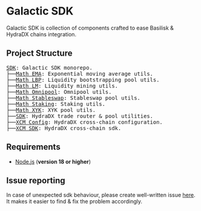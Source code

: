 # Galactic SDK

Galactic SDK is collection of components crafted to ease Basilisk & HydraDX chains integration.

## Project Structure

<pre>
<a href=".">SDK</a>: Galactic SDK monorepo.
├──<a href="./packages/math-ema/">Math EMA</a>: Exponential moving average utils.
├──<a href="./packages/math-lbp/">Math LBP</a>: Liquidity bootstrapping pool utils.
├──<a href="./packages/math-liquidity-mining/">Math LM</a>: Liquidity mining utils.
├──<a href="./packages/math-omnipool/">Math Omnipool</a>: Omnipool utils.
├──<a href="./packages/math-stableswap/">Math Stableswap</a>: Stableswap pool utils.
├──<a href="./packages/math-staking/">Math Staking</a>: Staking utils.
├──<a href="./packages/math-xyk/">Math XYK</a>: XYK pool utils.
├──<a href="./packages/sdk">SDK</a>: HydraDX trade router & pool utilities.
├──<a href="./packages/xcm-cfg">XCM Config</a>: HydraDX cross-chain configuration.
├──<a href="./packages/xcm-sdk">XCM SDK</a>: HydraDX cross-chain sdk.
</pre>

## Requirements

- [Node.js](https://nodejs.org/) (**version 18 or higher**)

## Issue reporting

In case of unexpected sdk behaviour, please create well-written issue [here](https://https://github.com/galacticcouncil/sdk/issues/new). It makes it easier to find & fix the problem accordingly.
